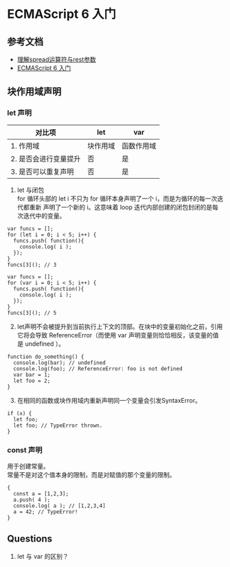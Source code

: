 # ECMAScript 6 入门

## 参考文档
- [理解spread运算符与rest参数](https://www.cnblogs.com/tugenhua0707/p/7476625.html)
- [ECMAScript 6 入门](http://es6.ruanyifeng.com/#docs/proxy)

## 块作用域声明

### let 声明
| 对比项 | let | var |
| ------ | --- | --- |
| 1. 作用域 | 块作用域 | 函数作用域 |
| 2. 是否会进行变量提升 | 否 | 是 |
| 3. 是否可以重复声明 | 否 | 是 |

1. let 与闭包  
for 循环头部的 let i 不只为 for 循环本身声明了一个 i，而是为循环的每一次迭代都重新
声明了一个新的 i。这意味着 loop 迭代内部创建的闭包封闭的是每次迭代中的变量。
```
var funcs = [];
for (let i = 0; i < 5; i++) {
  funcs.push( function(){
    console.log( i );
  });
}
funcs[3](); // 3

var funcs = [];
for (var i = 0; i < 5; i++) {
  funcs.push( function(){
    console.log( i );
  });
}
funcs[3](); // 5
```

2. let声明不会被提升到当前执行上下文的顶部。在块中的变量初始化之前，引用它将会导致 ReferenceError（而使用 var 声明变量则恰恰相反，该变量的值是 undefined ）。
```
function do_something() {
  console.log(bar); // undefined
  console.log(foo); // ReferenceError: foo is not defined
  var bar = 1;
  let foo = 2;
}
```

3. 在相同的函数或块作用域内重新声明同一个变量会引发SyntaxError。
```
if (x) {
  let foo;
  let foo; // TypeError thrown.
}
```

### const 声明
用于创建常量。  
常量不是对这个值本身的限制，而是对赋值的那个变量的限制。
```
{
  const a = [1,2,3];
  a.push( 4 );
  console.log( a ); // [1,2,3,4]
  a = 42; // TypeError!
}
```




## Questions
1. let 与 var 的区别？

